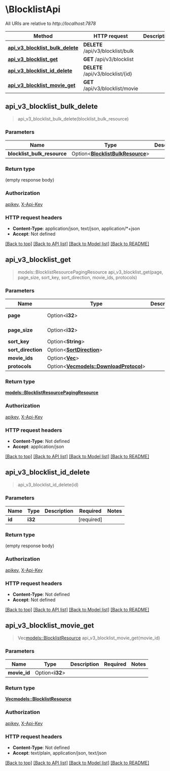# \BlocklistApi

All URIs are relative to *http://localhost:7878*

Method | HTTP request | Description
------------- | ------------- | -------------
[**api_v3_blocklist_bulk_delete**](BlocklistApi.md#api_v3_blocklist_bulk_delete) | **DELETE** /api/v3/blocklist/bulk | 
[**api_v3_blocklist_get**](BlocklistApi.md#api_v3_blocklist_get) | **GET** /api/v3/blocklist | 
[**api_v3_blocklist_id_delete**](BlocklistApi.md#api_v3_blocklist_id_delete) | **DELETE** /api/v3/blocklist/{id} | 
[**api_v3_blocklist_movie_get**](BlocklistApi.md#api_v3_blocklist_movie_get) | **GET** /api/v3/blocklist/movie | 



## api_v3_blocklist_bulk_delete

> api_v3_blocklist_bulk_delete(blocklist_bulk_resource)


### Parameters


Name | Type | Description  | Required | Notes
------------- | ------------- | ------------- | ------------- | -------------
**blocklist_bulk_resource** | Option<[**BlocklistBulkResource**](BlocklistBulkResource.md)> |  |  |

### Return type

 (empty response body)

### Authorization

[apikey](../README.md#apikey), [X-Api-Key](../README.md#X-Api-Key)

### HTTP request headers

- **Content-Type**: application/json, text/json, application/*+json
- **Accept**: Not defined

[[Back to top]](#) [[Back to API list]](../README.md#documentation-for-api-endpoints) [[Back to Model list]](../README.md#documentation-for-models) [[Back to README]](../README.md)


## api_v3_blocklist_get

> models::BlocklistResourcePagingResource api_v3_blocklist_get(page, page_size, sort_key, sort_direction, movie_ids, protocols)


### Parameters


Name | Type | Description  | Required | Notes
------------- | ------------- | ------------- | ------------- | -------------
**page** | Option<**i32**> |  |  |[default to 1]
**page_size** | Option<**i32**> |  |  |[default to 10]
**sort_key** | Option<**String**> |  |  |
**sort_direction** | Option<[**SortDirection**](.md)> |  |  |
**movie_ids** | Option<[**Vec<i32>**](i32.md)> |  |  |
**protocols** | Option<[**Vec<models::DownloadProtocol>**](models::DownloadProtocol.md)> |  |  |

### Return type

[**models::BlocklistResourcePagingResource**](BlocklistResourcePagingResource.md)

### Authorization

[apikey](../README.md#apikey), [X-Api-Key](../README.md#X-Api-Key)

### HTTP request headers

- **Content-Type**: Not defined
- **Accept**: application/json

[[Back to top]](#) [[Back to API list]](../README.md#documentation-for-api-endpoints) [[Back to Model list]](../README.md#documentation-for-models) [[Back to README]](../README.md)


## api_v3_blocklist_id_delete

> api_v3_blocklist_id_delete(id)


### Parameters


Name | Type | Description  | Required | Notes
------------- | ------------- | ------------- | ------------- | -------------
**id** | **i32** |  | [required] |

### Return type

 (empty response body)

### Authorization

[apikey](../README.md#apikey), [X-Api-Key](../README.md#X-Api-Key)

### HTTP request headers

- **Content-Type**: Not defined
- **Accept**: Not defined

[[Back to top]](#) [[Back to API list]](../README.md#documentation-for-api-endpoints) [[Back to Model list]](../README.md#documentation-for-models) [[Back to README]](../README.md)


## api_v3_blocklist_movie_get

> Vec<models::BlocklistResource> api_v3_blocklist_movie_get(movie_id)


### Parameters


Name | Type | Description  | Required | Notes
------------- | ------------- | ------------- | ------------- | -------------
**movie_id** | Option<**i32**> |  |  |

### Return type

[**Vec<models::BlocklistResource>**](BlocklistResource.md)

### Authorization

[apikey](../README.md#apikey), [X-Api-Key](../README.md#X-Api-Key)

### HTTP request headers

- **Content-Type**: Not defined
- **Accept**: text/plain, application/json, text/json

[[Back to top]](#) [[Back to API list]](../README.md#documentation-for-api-endpoints) [[Back to Model list]](../README.md#documentation-for-models) [[Back to README]](../README.md)

